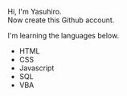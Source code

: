 Hi, I'm Yasuhiro.<br>
Now create this Github account.<br>

I'm learning the languages below.

- HTML
- CSS
- Javascript
- SQL
- VBA



<!---
yasuhiro112358/yasuhiro112358 is a ✨ special ✨ repository because its `README.md` (this file) appears on your GitHub profile.
You can click the Preview link to take a look at your changes.
--->
